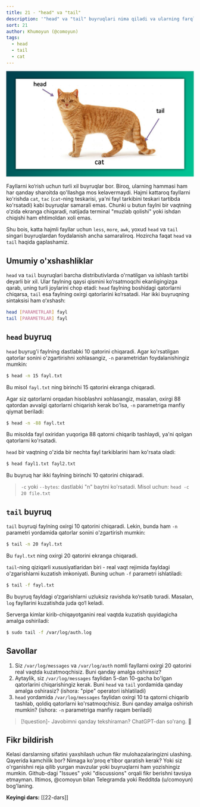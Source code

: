 ```yaml
---
title: 21 - "head" va "tail"
description: '"head" va "tail" buyruqlari nima qiladi va ularning farqlari nima? Ushbu darsda bilib olasiz.'
sort: 21
author: Khumoyun (@comoyun)
tags:
  - head
  - tail
  - cat
---
```

![head-tail-cat](images/head-tail-cat.png)

Fayllarni ko‘rish uchun turli xil buyruqlar bor. Biroq, ularning hammasi ham har qanday sharoitda qo'llashga mos kelavermaydi. Hajmi kattaroq fayllarni ko'rishda `cat`, `tac` (`cat`-ning teskarisi, ya'ni fayl tarkibini teskari tartibda ko'rsatadi) kabi buyruqlar samarali emas. Chunki u butun faylni bir vaqtning o‘zida ekranga chiqaradi, natijada terminal "muzlab qolishi" yoki ishdan chiqishi ham ehtimoldan xoli emas. 

Shu bois, katta hajmli fayllar uchun `less`, `more`, `awk`, yoxud `head` va `tail` singari buyruqlardan foydalanish ancha samaraliroq. Hozircha faqat `head` va `tail` haqida gaplashamiz.

## Umumiy o'xshashliklar

`head` va `tail` buyruqlari barcha distributivlarda o'rnatilgan va ishlash tartibi deyarli bir xil. Ular faylning qaysi qismini ko‘rsatmoqchi ekanligingizga qarab, uning turli joylarini chop etadi: `head` faylning boshidagi qatorlarni chiqarsa, `tail` esa faylning oxirgi qatorlarini ko‘rsatadi. Har ikki buyruqning sintaksisi ham o‘xshash:

```bash
head [PARAMETRLAR] fayl
tail [PARAMETRLAR] fayl
```

## `head` buyruq

`head` buyrug'i faylning dastlabki 10 qatorini chiqaradi. Agar ko'rsatilgan qatorlar sonini o'zgartirishni xohlasangiz, `-n` parametridan foydalanishingiz mumkin:

```bash
$ head -n 15 fayl.txt
```

Bu misol `fayl.txt` ning birinchi 15 qatorini ekranga chiqaradi.

Agar siz qatorlarni orqadan hisoblashni xohlasangiz, masalan, oxirgi 88 qatordan avvalgi qatorlarni chiqarish kerak bo'lsa, `-n` parametriga manfiy qiymat beriladi:

```bash
$ head -n -88 fayl.txt
```

Bu misolda fayl oxiridan yuqoriga 88 qatorni chiqarib tashlaydi, ya'ni qolgan qatorlarni ko'rsatadi.

`head` bir vaqtning o'zida bir nechta fayl tarkiblarini ham ko'rsata oladi:

```bash
$ head fayl1.txt fayl2.txt
```

Bu buyruq har ikki faylning birinchi 10 qatorini chiqaradi.

>`-c` yoki `--bytes`: dastlabki "n" baytni ko'rsatadi. Misol uchun: `head -c 20 file.txt`

## `tail` buyruq

`tail` buyruqi faylning oxirgi 10 qatorini chiqaradi. Lekin, bunda ham `-n` parametri yordamida qatorlar sonini o'zgartirish mumkin:

```bash
$ tail -n 20 fayl.txt
```

Bu `fayl.txt` ning oxirgi 20 qatorini ekranga chiqaradi.

`tail`-ning qiziqarli xususiyatlaridan biri - real vaqt rejimida fayldagi o'zgarishlarni kuzatish imkoniyati. Buning uchun `-f` parametri ishlatiladi:

```bash
$ tail -f fayl.txt
```

Bu buyruq fayldagi o‘zgarishlarni uzluksiz ravishda ko‘rsatib turadi. Masalan, `log` fayllarini kuzatishda juda qo‘l keladi. 

Serverga kimlar kirib-chiqayotganini real vaqtda kuzatish quyidagicha amalga oshiriladi:

```bash
$ sudo tail -f /var/log/auth.log
```

## Savollar

1. Siz `/var/log/messages` va `/var/log/auth` nomli fayllarni oxirgi 20 qatorini real vaqtda kuzatmoqchisiz. Buni qanday amalga oshirasiz?
2. Aytaylik, siz `/var/log/messages` faylidan 5-dan 10-gacha bo'lgan qatorlarini chiqarishingiz kerak. Buni `head` va  `tail` yordamida qanday amalga oshirasiz? (ishora: "pipe" operatori ishlatiladi)
3. `head` yordamida `/var/log/messages` faylidan oxirgi 10 ta qatorni chiqarib tashlab, qoldiq qatorlarni ko'rsatmoqchisiz. Buni qanday amalga oshirish mumkin? (ishora: `-n` parametriga manfiy raqam beriladi)

>[!question]- Javobimni qanday tekshiraman?
>ChatGPT-dan so'rang. 🙂

## Fikr bildirish

Kelasi darslarning sifatini yaxshilash uchun fikr mulohazalaringizni ulashing. Qayerida kamchilik bor? Nimaga ko'proq e'tibor qaratish kerak? Yoki siz o'rganishni reja qilib yurgan mavzular yoki buyruqlarni ham yozishingiz mumkin. Github-dagi "Issues" yoki "discussions" orqali fikr berishni tavsiya etmayman. Iltimos, @comoyun bilan Telegramda yoki Redditda (u/comoyun) bog'laning. 

**Keyingi dars:** [[22-dars]]